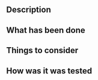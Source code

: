 ## Description

<!-- Give some context of this PR. Illustrate with screenshots or a video (gif, loom, etc.) -->


## What has been done

<!-- How do you solve the problem? -->

## Things to consider

<!-- Explain your changes. What are you expecting for the reviewers?  -->

## How was it was tested

<!--  Local environment with ui-library only, integrated within the main project, on which browsers, etc.   -->
